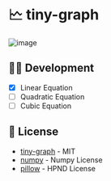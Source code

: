 # 🗠 tiny-graph

![image](https://github.com/user-attachments/assets/3baa782f-2d39-4df2-a78a-bf963172417c)

## 👨‍💻 Development
- [x] Linear Equation
- [ ] Quadratic Equation
- [ ] Cubic Equation

## 📜 License

- [tiny-graph](https://github.com/FelipeIzolan/tiny-graph) - MIT
- [numpy](https://numpy.org/doc/stable/license.html) - Numpy License
- [pillow](https://github.com/python-pillow/Pillow) - HPND License
